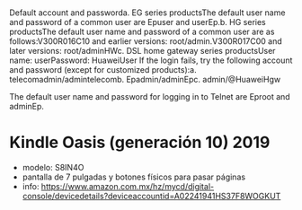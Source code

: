 # 

Default account and passworda. EG series productsThe default user name and password of a common user are Epuser and userEp.b. HG series productsThe default user name and password of a common user are as follows:V300R016C10 and earlier versions: root/admin.V300R017C00 and later versions: root/adminHWc. DSL home gateway series productsUser name: userPassword: HuaweiUser
 If the login fails, try the following account and password (except for customized products):a. telecomadmin/admintelecomb. Epadmin/adminEpc. admin/@HuaweiHgw

 The default user name and password for logging in to Telnet are Eproot and adminEp.

# Kindle Oasis (generación 10) 2019
- modelo: S8IN4O
- pantalla de 7 pulgadas y botones físicos para pasar páginas
- info: https://www.amazon.com.mx/hz/mycd/digital-console/devicedetails?deviceaccountid=A02241941HS37F8WOGKUT
